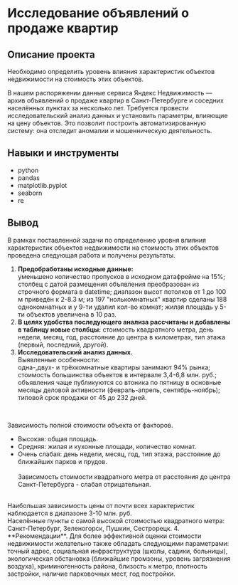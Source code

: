 # Исследование объявлений о продаже квартир

## Описание проекта

Необходимо определить уровень влияния характеристик объектов недвижимости на стоимость этих объектов.

В нашем распоряжении данные сервиса Яндекс Недвижимость — архив объявлений о продаже квартир в Санкт-Петербурге и соседних населённых пунктах за несколько лет. Требуется провести исследовательский анализ данных и установить параметры, влияющие на цену объектов. Это позволит построить автоматизированную систему: она отследит аномалии и мошенническую деятельность.

## Навыки и инструменты

* python
* pandas
* matplotlib.pyplot
* seaborn
* re

## Вывод

В рамках поставленной задачи по определению уровня влияния характеристик объектов недвижимости на стоимость этих объектов проведена следующая работа и получены результаты.
1. **Предобработаны исходные данные:**\
уменьшено количество пропусков в исходном датафрейме на 15%; столбец с датой размещения объявления преобразован из строчного формата в datetime; диапазон высот потолков от 1 до 100 м приведён к 2-8.3 м; из 197 "нолькомнатных" квартир сделаны 188 однокомнатных и у 9-ти удалил кол-во комнат; жилая площадь у 5-ти объектов увеличена в 10 раз.
2. **В целях удобства последующего анализа рассчитаны и добавлены в таблицу новые столбцы:** стоимость квадратного метра, день недели, месяц, год, расстояние до центра в километрах, тип этажа (первый, последний, другой).
3. **Исследовательский анализ данных.**\
Выявленные особенности: <br> 
одна-,двух- и трёхкомнатные квартиры занимают 94% рынка; \
стоимость большинства объектов в интервале 3,4-6,8 млн. руб.; \
объявления чаще публикуются со втоника по пятницу в основные месяцы деловой активности (февраль-апрель, сентябрь-ноябрь); \
типовой срок продажи от 45 до 232 дней.
<br>

Зависимость полной стоимости объекта от факторов.
- Высокая: общая площадь.
- Средняя: жилая и кухонные площади, количество комнат.
- Очень слабая: день недели, месяц, год, тип этажа, расстояние до ближайших парков и прудов.
<br>\
Зависимость стоимости квадратного метра от расстояния до центра Санкт-Петербурга - слабая отрицательная.
<br>
Наибольшая зависимость цены от почти всех характеристик наблюдается в диапазоне 3-10 млн. руб.
<br>
Населённые пункты с самой высокой стоимостью квадратного метра: Санкт-Петербург, Зеленогорск, Пушкин, Сестрорецк.
4. **Рекомендации**.
Для более эффективной оценки стоимости недвижимости желательно также обладать следующими параметрами: точный адрес, социальная инфраструктура (школы, садики, больницы), экологическая обстановка (ближайшие промзоны, уровень загрязнения воздуха), криминогенность района, близость к метро, плотность застройки, наличие парковочных мест, год постройки.